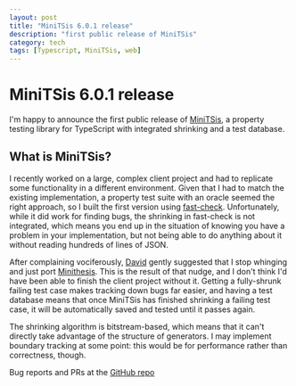 ```yaml
---
layout: post
title: "MiniTSis 6.0.1 release"
description: "first public release of MiniTSis"
category: tech
tags: [Typescript, MiniTSis, web]
---
```


# MiniTSis 6.0.1 release

I'm happy to announce the first public release of [MiniTSis](https://www.npmjs.com/package/minitsis), a property testing library for TypeScript with integrated shrinking and a test database.

## What is MiniTSis?

I recently worked on a large, complex client project and had to replicate some functionality in a different environment. Given that I had to match the existing implementation, a property test suite with an oracle seemed the right approach, so I built the first version using [fast-check](https://fast-check.dev/). Unfortunately, while it did work for finding bugs, the shrinking in fast-check is not integrated, which means you end up in the situation of knowing you have a problem in your implementation, but not being able to do anything about it without reading hundreds of lines of JSON.

After complaining vociferously, [David](drmaciver.com) gently suggested that I stop whinging and just port [Minithesis](https://github.com/DRMacIver/minithesis). This is the result of that nudge, and I don't think I'd have been able to finish the client project without it. Getting a fully-shrunk failing test case makes tracking down bugs far easier, and having a test database means that once MiniTSis has finished shrinking a failing test case, it will be automatically saved and tested until it passes again.

The shrinking algorithm is bitstream-based, which means that it can't directly take advantage of the structure of generators. I may implement boundary tracking at some point: this would be for performance rather than correctness, though.

Bug reports and PRs at the [GitHub repo](https://github.com/lambdamechanic/miniTSis)
